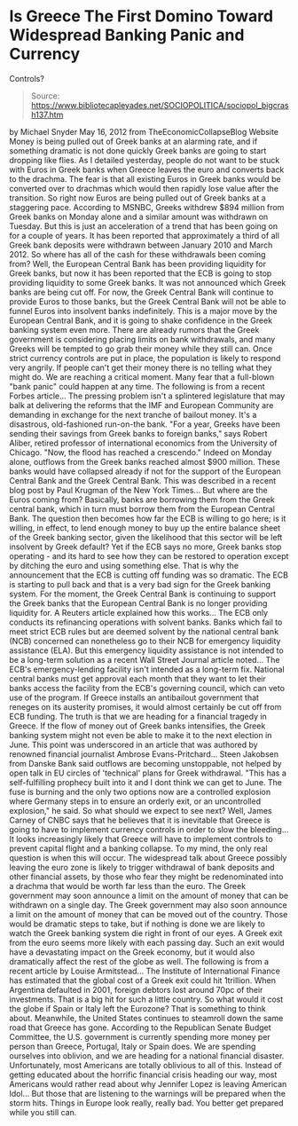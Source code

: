 # Is Greece The First Domino Toward Widespread Banking Panic and Currency 
Controls?

> Source: https://www.bibliotecapleyades.net/SOCIOPOLITICA/sociopol_bigcrash137.htm

by Michael Snyder
May 16, 2012
from
TheEconomicCollapseBlog Website
Money is being pulled out of Greek banks at an alarming rate, and if
something dramatic is not done quickly Greek banks are going to start
dropping like flies.
As I
detailed yesterday, people do not want to
be stuck with Euros in Greek banks when Greece leaves the euro and converts
back to the drachma. The fear is that all existing Euros in Greek banks
would be converted over to drachmas which would then rapidly lose value
after the transition.
So right now Euros are being pulled out of Greek
banks at a staggering pace.
According to MSNBC, Greeks
withdrew $894 million from Greek banks on
Monday alone and a similar amount was withdrawn on Tuesday. But this is just
an acceleration of a trend that has been going on for a couple of years. It
has been reported that approximately a third of all Greek bank deposits were
withdrawn between January 2010 and March 2012.
So where has all of the cash for these
withdrawals been coming from? Well, the European Central Bank has been
providing liquidity for Greek banks, but now it has been reported that the
ECB is going to
stop providing liquidity to some Greek
banks. It was not announced which Greek banks are being cut off.
For now, the Greek Central Bank will continue to
provide Euros to those banks, but the Greek Central Bank will not be able to
funnel Euros into insolvent banks indefinitely.
This is a major move by the European Central Bank, and it is going to shake
confidence in the Greek banking system even more.
There are already rumors that the Greek government is considering placing
limits on bank withdrawals, and many Greeks will be tempted to go grab their
money while they still can.
Once strict currency controls are put in place, the population is likely to
respond very angrily. If people can't get their money there is no telling
what they might do.
We are reaching a critical moment. Many fear that a full-blown "bank panic"
could happen at any time.
The following is from a
recent Forbes article...
The pressing problem isn't a splintered
legislature that may balk at delivering the reforms that the IMF and
European Community are demanding in exchange for the next tranche of
bailout money.
It's a disastrous, old-fashioned run-on-the
bank.
"For a year, Greeks have been sending
their savings from Greek banks to foreign banks," says Robert Aliber,
retired professor of international economics from the University of
Chicago.
"Now, the flood has reached a
crescendo."
Indeed on Monday alone, outflows from the
Greek banks reached almost $900 million.
These banks would have collapsed already if not
for the support of the European Central Bank and the Greek Central Bank.
This was described in
a recent blog post by Paul Krugman
of the New York Times...
But where are the Euros coming from?
Basically, banks are borrowing them from the
Greek central bank, which in turn must borrow them from the European
Central Bank. The question then becomes how far the ECB is willing to go
here; is it willing, in effect, to lend enough money to buy up the
entire balance sheet of the Greek banking sector, given the likelihood
that this sector will be left insolvent by Greek default?
Yet if the ECB says no more, Greek banks stop operating - and its hard
to see how they can be restored to operation except by ditching the euro
and using something else.
That is why the announcement that the ECB is
cutting off funding was so dramatic. The ECB is starting to pull back and
that is a very bad sign for the Greek banking system.
For the moment, the Greek Central Bank is continuing to support the Greek
banks that the European Central Bank is no longer providing liquidity for.
A Reuters article explained
how this works...
The ECB only conducts its refinancing
operations with solvent banks. Banks which fail to meet strict ECB rules
but are deemed solvent by the national central bank (NCB) concerned can
nonetheless go to their NCB for emergency liquidity assistance (ELA).
But this emergency liquidity assistance is not
intended to be a long-term solution as a recent Wall Street Journal
article noted...
The ECB's emergency-lending facility isn't
intended as a long-term fix. National central banks must get approval
each month that they want to let their banks access the facility from
the ECB's governing council, which can veto use of the program.
If Greece installs an antibailout government that reneges on its
austerity promises, it would almost certainly be cut off from ECB
funding.
The truth is that we are heading for a financial
tragedy in Greece. If the flow of money out of Greek banks intensifies, the
Greek banking system might not even be able to make it to the next election
in June.
This point was underscored
in an article that was authored by renowned
financial journalist Ambrose Evans-Pritchard...
Steen Jakobsen from Danske Bank said
outflows are becoming unstoppable, not helped by open talk in EU circles
of 'technical' plans for Greek withdrawal.
"This has a self-fulfilling prophecy
built into it and I dont think we can get to June. The fuse is
burning and the only two options now are a controlled explosion
where Germany steps in to ensure an orderly exit, or an uncontrolled
explosion," he said.
So what should we expect to see next?
Well, James Carney of CNBC says that he believes that
it is inevitable that Greece is going to
have to implement currency controls in order to slow the bleeding...
It looks increasingly likely that Greece
will have to implement controls to prevent capital flight and a banking
collapse. To my mind, the only real question is when this will occur.
The widespread talk about Greece possibly leaving the euro zone is
likely to trigger withdrawal of bank deposits and other financial
assets, by those who fear they might be redenominated into a drachma
that would be worth far less than the euro.
The Greek government may soon announce a limit
on the amount of money that can be withdrawn on a single day.
The Greek government may also soon announce a limit on the amount of money
that can be moved out of the country. Those would be dramatic steps to take,
but if nothing is done we are likely to watch the Greek banking system die
right in front of our eyes.
A
Greek exit from the euro seems more likely
with each passing day. Such an exit would have a devastating impact on the
Greek economy, but it would also dramatically affect the rest of the globe
as well.
The following is from
a recent article by Louise Armitstead...
The Institute of International Finance has
estimated that the global cost of a Greek exit could hit 1trillion.
When Argentina defaulted in 2001, foreign debtors lost around 70pc of
their investments.
That is a big hit for such a little country.
So what would it cost the globe if Spain or Italy left the Eurozone?
That is something to think about.
Meanwhile, the United States continues to steamroll down the same road that
Greece has gone. According to the Republican Senate Budget Committee, the
U.S. government is currently spending more money per person than Greece,
Portugal, Italy or Spain does.
We are
spending ourselves into oblivion, and we
are heading for a national financial disaster.
Unfortunately, most Americans are totally oblivious to all of this. Instead
of getting educated about the horrific financial crisis heading our way,
most Americans would rather read about why Jennifer Lopez is
leaving American Idol...
But those that are listening to the warnings will be prepared when
the storm hits.
Things in Europe look really, really bad.
You better get prepared while you still can.
